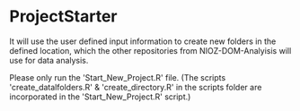 # ProjectStarter

It will use the user defined input information to create new folders in the defined location, which the other repositories from NIOZ-DOM-Analyisis will use for data analysis.

Please only run the 'Start_New_Project.R' file. (The scripts 'create_datalfolders.R' & 'create_directory.R' in the scripts folder are incorporated in the 'Start_New_Project.R' script.)
